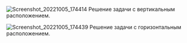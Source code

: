 ![Screenshot_20221005_174414](https://user-images.githubusercontent.com/90903338/198210461-9913224e-5251-4291-ab2b-bf4afcbb8118.png)
Решение задачи с вертикальным расположением.





![Screenshot_20221005_174439](https://user-images.githubusercontent.com/90903338/198210440-38090e90-9aed-4781-97a2-d0b24e6d3b4f.png)
Решение задачи с горизонтальным расположением.
